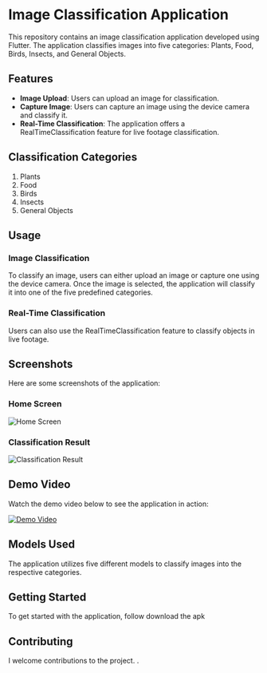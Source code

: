 # Image Classification Application

This repository contains an image classification application developed using Flutter. The application classifies images into five categories: Plants, Food, Birds, Insects, and General Objects.

## Features

- **Image Upload**: Users can upload an image for classification.
- **Capture Image**: Users can capture an image using the device camera and classify it.
- **Real-Time Classification**: The application offers a RealTimeClassification feature for live footage classification.

## Classification Categories

1. Plants
2. Food
3. Birds
4. Insects
5. General Objects

## Usage

### Image Classification

To classify an image, users can either upload an image or capture one using the device camera. Once the image is selected, the application will classify it into one of the five predefined categories.

### Real-Time Classification

Users can also use the RealTimeClassification feature to classify objects in live footage.

## Screenshots

Here are some screenshots of the application:

### Home Screen
![Home Screen](link-to-your-home-screen-image)

### Classification Result
![Classification Result](link-to-your-classification-result-image)

## Demo Video

Watch the demo video below to see the application in action:

[![Demo Video](link-to-your-video-thumbnail)](link-to-your-demo-video.mp4)

## Models Used

The application utilizes five different models to classify images into the respective categories.

## Getting Started

To get started with the application, follow download the apk

## Contributing

I welcome contributions to the project. .


